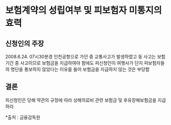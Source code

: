 # 보험계약의 성립여부 및 피보험자 미통지의 효력

## 신청인의 주장

2008.6.24. 07시30분경 인천공항으로 가던 중 교통사고가 발생하였고 동 사고는 보험기간 중 사고이므로 보험금을 지급하여야 함에도  피신청인이 여행사가 단지 피보험자들의 명단을 통보하지 않았다는 이유를 들어 보험금을 지급하지 않는 것은 부당함

## 결론

피신청인은 당해 약관의 규정에 따라 상해의료비 관련 보험금 및 후유장해보험금을 지급하라


*출처 : 금융감독원